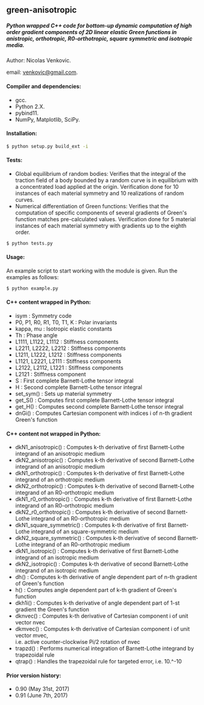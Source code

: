 ## green-anisotropic

##### Python wrapped C++ code for bottom-up dynamic computation of high order  gradient components of 2D linear elastic Green functions in anistropic,  orthotropic, R0-orthotropic, square symmetric and isotropic media.



Author: Nicolas Venkovic.

email: venkovic@gmail.com.



#### Compiler and dependencies:

 - gcc.
 - Python 2.X.
 - pybind11.
 - NumPy, Matplotlib, SciPy.

#### Installation: 

```bash
$ python setup.py build_ext -i
```

#### Tests:

- Global equilibrium of random bodies:
  Verifies that the integral of the traction field of a body bounded by a random curve is in equilibrium with a concentrated load applied at the origin.
  Verification done for 10 instances of each material symmetry and 10 realizations of random curves.
- Numerical differentiation of Green functions:
  Verifies that the computation of specific components of several gradients of Green's function matches pre-calculated values.
  Verification done for 5 material instances of each material symmetry with gradients up to the eighth order.

```bash
$ python tests.py
```

#### Usage:

An example script to start working with the module is given. Run the examples as follows: 

```bash
$ python example.py
```

#### C++ content wrapped in Python:

 -  isym : Symmetry code
-  P0, P1, R0, R1, T0, T1, K : Polar invariants
-  kappa, mu : Isotropic elastic constants
-  Th : Phase angle
-  L1111, L1122, L1112 : Stiffness components
-  L2211, L2222, L2212 : Stiffness components
-  L1211, L1222, L1212 : Stiffness components
-  L1121, L2221, L2111 : Stiffness components
-  L2122, L2112, L1221 : Stiffness components
-  L2121 : Stiffness component
-  S : First complete Barnett-Lothe tensor integral
-  H : Second complete Barnett-Lothe tensor integral
-  set_sym() : Sets up material symmetry
-  get_S() : Computes first complete Barnett-Lothe tensor integral
-  get_H() : Computes second complete Barnett-Lothe tensor integral
-  dnGi() : Computes Cartesian component with indices i of n-th gradient Green's function

#### C++ content not wrapped in Python:

 -  dkN1_anisotropic() : Computes k-th derivative of first Barnett-Lothe integrand of an anisotropic medium
-  dkN2_anisotropic() : Computes k-th derivative of second Barnett-Lothe integrand of an anisotropic medium
-  dkN1_orthotropic() : Computes k-th derivative of first Barnett-Lothe integrand of an orthotropic medium
-  dkN2_orthotropic() : Computes k-th derivative of second Barnett-Lothe integrand of an R0-orthotropic medium
-  dkN1_r0_orthotropic() : Computes k-th derivative of first Barnett-Lothe integrand of an R0-orthotropic medium
-  dkN2_r0_orthotropic() : Computes k-th derivative of second Barnett-Lothe integrand of an R0-orthotropic medium
-  dkN1_square_symmetric() : Computes k-th derivative of first Barnett-Lothe integrand of an square-symmetric medium
-  dkN2_square_symmetric() : Computes k-th derivative of second Barnett-Lothe integrand of an R0-orthotropic medium
-  dkN1_isotropic() : Computes k-th derivative of first Barnett-Lothe integrand of an isotropic medium
-  dkN2_isotropic() : Computes k-th derivative of second Barnett-Lothe integrand of an isotropic medium
-  dh()	: Computes k-th derivative of angle dependent part of n-th gradient of Green's function
-  h() : Computes angle dependent part of k-th gradient of Green's function
-  dkh1i() : Computes k-th derivative of angle dependent part of 1-st gradient the Green's function
-  dknvec() : Computes k-th derivative of Cartesian component i of unit vector nvec
-  dkmvec() : Computes k-th derivative of Cartesian component i of unit vector mvec,  
   i.e. active counter-clockwise Pi/2 rotation of nvec
-  trapzd() : Performs numerical integration of Barnett-Lothe integrand by trapezoidal rule
-  qtrap() : Handles the trapezoidal rule for targeted error, i.e. 10.^-10

#### Prior version history:

 -  0.90 (May 31st, 2017)
 -  0.91 (June 7th, 2017) 